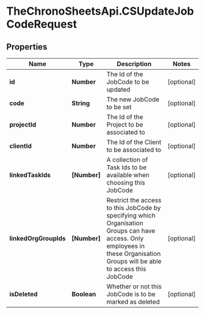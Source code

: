 # TheChronoSheetsApi.CSUpdateJobCodeRequest

## Properties
Name | Type | Description | Notes
------------ | ------------- | ------------- | -------------
**id** | **Number** | The Id of the JobCode to be updated | [optional] 
**code** | **String** | The new JobCode to be set | [optional] 
**projectId** | **Number** | The Id of the Project to be associated to | [optional] 
**clientId** | **Number** | The Id of the Client to be associated to | [optional] 
**linkedTaskIds** | **[Number]** | A collection of Task Ids to be available when choosing this JobCode | [optional] 
**linkedOrgGroupIds** | **[Number]** | Restrict the access to this JobCode by specifying which Organisation Groups can have access.  Only employees in these Organisation Groups will be able to access this JobCode | [optional] 
**isDeleted** | **Boolean** | Whether or not this JobCode is to be marked as deleted | [optional] 


